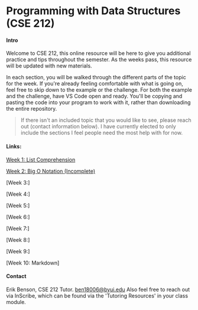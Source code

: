 # Programming with Data Structures (CSE 212)

#### Intro
Welcome to CSE 212, this online resource will be here to give you additional practice and tips throughout the semester. As the weeks pass, this resource will be updated with new materials. 

In each section, you will be walked through the different parts of the topic for the week. If you're already feeling comfortable with what is going on, feel free to skip down to the example or the challenge. For both the example and the challenge, have VS Code open and ready. You'll be copying and pasting the code into your program to work with it, rather than downloading the entire repository. 

>If there isn't an included topic that you would like to see, please reach out (contact information below). I have currently elected to only include the sections I feel people need the most help with for now.

#### Links:
[Week 1: List Comprehension](list_comprehension.md)

[Week 2: Big O Notation (Incomplete)](big_o_notation.md)

[Week 3:]

[Week 4:]

[Week 5:]

[Week 6:]

[Week 7:]

[Week 8:]

[Week 9:]

[Week 10: Markdown]

#### Contact
Erik Benson, CSE 212 Tutor.
ben18006@byui.edu
Also feel free to reach out via InScribe, which can be found via the 'Tutoring Resources' in your class module.